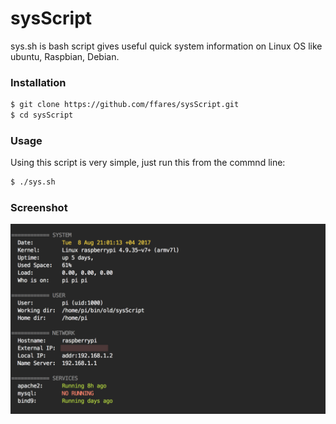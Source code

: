 # sysScript
sys.sh is bash script gives useful quick system information on Linux OS like ubuntu, Raspbian, Debian. 

### Installation

```bash
$ git clone https://github.com/ffares/sysScript.git
$ cd sysScript
```

### Usage

Using this script is very simple, just run this from the commnd line:

```bash
$ ./sys.sh
```

### Screenshot 

![Screenshot](screenshot.png)
